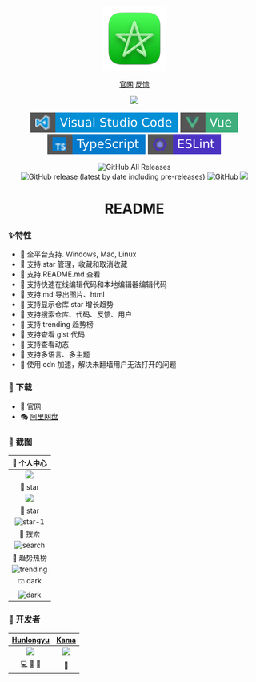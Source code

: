 <p align="center">
	<img width="128" src="/build/icons/128x128.png" >
</p>
<p align="center">
	<a href="https://hunlongyu.github.io/readme_home/" target="_blank">官网</a>
	<a href="https://github.com/Hunlongyu/ReadMe/issues" target="_blank">反馈</a>
</p>
<p align="center">
	<img src="https://forthebadge.com/images/badges/built-with-love.svg">
<p>
<p align="center">
<img src="https://github.com/aleen42/badges/raw/master/src/visual_studio_code_flat_square.svg?sanitize=true">
<img src="https://github.com/aleen42/badges/raw/master/src/vue_flat_square.svg?sanitize=true">
<img src="https://github.com/aleen42/badges/raw/master/src/typescript_flat_square.svg?sanitize=true">
<img src="https://github.com/aleen42/badges/raw/master/src/eslint_flat_square.svg?sanitize=true">
</p>
<p align="center">
<img alt="GitHub All Releases" src="https://img.shields.io/github/downloads/Hunlongyu/ReadMe/total?style=for-the-badge">
<img alt="GitHub release (latest by date including pre-releases)" src="https://img.shields.io/github/v/release/Hunlongyu/ReadMe?include_prereleases&style=for-the-badge">
<img alt="GitHub" src="https://img.shields.io/github/license/Hunlongyu/ReadMe?style=for-the-badge">
<img src="https://img.shields.io/github/workflow/status/Hunlongyu/ReadMe/release-build?style=for-the-badge">
<p>


<h1 align="center">README</h1>



### ✨特性

- 🍕 全平台支持. Windows, Mac, Linux
- 🍥 支持 star 管理，收藏和取消收藏
- 🍔 支持 README.md 查看
- 🍟 支持快速在线编辑代码和本地编辑器编辑代码
- 🌭 支持 md 导出图片、html
- 🍿 支持显示仓库 star 增长趋势
- 🥙 支持搜索仓库、代码、反馈、用户
- 🥪 支持 trending 趋势榜
- 🌮 支持查看 gist 代码
- 🍣 支持查看动态
- 🍤 支持多语言、多主题
- 🥮 使用 cdn 加速，解决未翻墙用户无法打开的问题

### 🌴 下载

- 🎃 [官网](https://github.com/Hunlongyu/ReadMe/releases)
- 🎭 [阿里网盘](https://www.aliyundrive.com/s/tQYzWWqc5Q6)

### 🎨 截图

|                          🥼 个人中心                          |
| :----------------------------------------------------------: |
|    ![](https://i.loli.net/2021/09/07/nSVtbhTUcf8edPW.png)    |
|                            🧥 star                            |
|    ![](https://i.loli.net/2021/09/07/xwUrslWp2jVRf83.png)    |
|                            👔 star                            |
| ![star-1](https://i.loli.net/2021/09/07/y6GcDUKgxofPkqI.png) |
|                            👕 搜索                            |
| ![search](https://i.loli.net/2021/09/07/VmclLDMPz5ZU9jI.png) |
|                          👖 趋势热榜                          |
| ![trending](https://i.loli.net/2021/09/07/jY4rZMIw5RGdugn.png) |
|                            🩳 dark                            |
|  ![dark](https://i.loli.net/2021/09/07/abkzW2p8I9qLyNO.png)  |

### 🍭 开发者

|          [Hunlongyu](https://github.com/Hunlongyu)           |              [Kama](https://macosicons.com/u/Kama)              |
| :----------------------------------------------------------: | :----------------------------------------------------------: |
| <img width="120" src="https://avatars2.githubusercontent.com/u/15273630?s=460&u=48cf3299e2a842c0252233d8be42ef4c5d792138&v=4"/> | <img width="120" src="https://avatars.githubusercontent.com/u/54350573?v=4"/> |
|                            💻 🎨 🐛                             |                              🎨                               |

